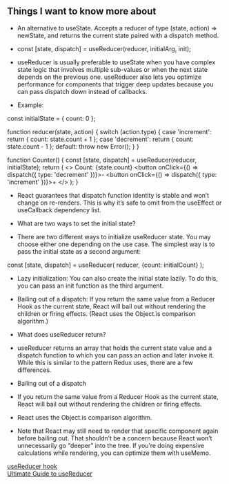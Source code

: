 ## Things I want to know more about

* An alternative to useState. Accepts a reducer of type (state, action) => newState, and returns the current state paired with a dispatch method.

- const [state, dispatch] = useReducer(reducer, initialArg, init);

- useReducer is usually preferable to useState when you have complex state logic that involves multiple sub-values or when the next state depends on the previous one. useReducer also lets you optimize performance for components that trigger deep updates because you can pass dispatch down instead of callbacks.

- Example:

const initialState = { count: 0 };

function reducer(state, action) {
  switch (action.type) {
    case 'increment':
      return { count: state.count + 1 };
    case 'decrement':
      return { count: state.count - 1 };
    default:
      throw new Error();
  }
}

function Counter() {
  const [state, dispatch] = useReducer(reducer, initialState);
  return (
    <>
      Count: {state.count}
      <button onClick={() => dispatch({ type: 'decrement' })}>-</button>
      <button onClick={() => dispatch({ type: 'increment' })}>+</button>
    </>
  );
}

- React guarantees that dispatch function identity is stable and won’t change on re-renders. This is why it’s safe to omit from the useEffect or useCallback dependency list.


- What are two ways to set the initial state?
- There are two different ways to initialize useReducer state. You may choose either one depending on the use case. The simplest way is to pass the initial state as a second argument:

const [state, dispatch] = useReducer(
reducer,
{count: initialCount}
);

- Lazy initialization: You can also create the initial state lazily. To do this, you can pass an init function as the third argument.

- Bailing out of a dispatch: If you return the same value from a Reducer Hook as the current state, React will bail out without rendering the children or firing effects. (React uses the Object.is comparison algorithm.)

- What does useReducer return?
- useReducer returns an array that holds the current state value and a dispatch function to which you can pass an action and later invoke it. While this is similar to the pattern Redux uses, there are a few differences.

- Bailing out of a dispatch
- If you return the same value from a Reducer Hook as the current state, React will bail out without rendering the children or firing effects.

- React uses the Object.is comparison algorithm.

- Note that React may still need to render that specific component again before bailing out. That shouldn’t be a concern because React won’t unnecessarily go “deeper” into the tree. If you’re doing expensive calculations while rendering, you can optimize them with useMemo.


[useReducer hook](https://reactjs.org/docs/hooks-reference.html#usereducer)<br>
[Ultimate Guide to useReducer](https://blog.logrocket.com/guide-to-react-usereducer-hook/)<br>